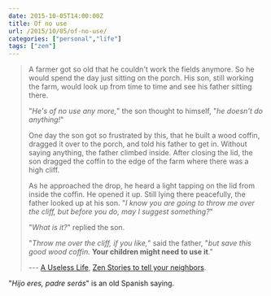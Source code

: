 ```yaml
---
date: 2015-10-05T14:00:00Z
title: Of no use
url: /2015/10/05/of-no-use/
categories: ["personal","life"]
tags: ["zen"]
---
```


> A farmer got so old that he couldn't work the fields anymore. So he would spend the day just sitting on the porch. His son, still working the farm, would look up from time to time and see his father sitting there.
>
> "*He's of no use any more,*" the son thought to himself, "*he doesn't do anything!*"
>
> One day the son got so frustrated by this, that he built a wood coffin, dragged it over to the porch, and told his father to get in. Without saying anything, the father climbed inside. After closing the lid, the son dragged the coffin to the edge of the farm where there was a high cliff.
>
> As he approached the drop, he heard a light tapping on the lid from inside the coffin. He opened it up. Still lying there peacefully, the father looked up at his son. "*I know you are going to throw me over the cliff, but before you do, may I suggest something?*"
>
> "*What is it?*" replied the son.
>
> "*Throw me over the cliff, if you like,*" said the father, "*but save this good wood coffin.* **Your children might need to use it**."
>
> --- [A Useless Life](http://www-usr.rider.edu/~suler/zenstory/useless.html), [Zen Stories to tell your neighbors](http://www-usr.rider.edu/~suler/zenstory/zenstory.html).

"*Hijo eres, padre serás*" is an old Spanish saying.
